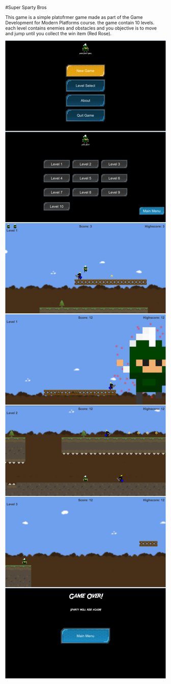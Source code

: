 #Super Sparty Bros

This game is a simple platofrmer game made as part of the Game Development for Modern Platforms course. the game contain 10 levels. each level contains enemies and obstacles and you objective is to move and jump until you collect the win item (Red Rose).

![alt tag](https://github.com/IsmailYC/SuperSpartyBros/blob/master/Screenshots/Screen1.jpg)
![alt tag](https://github.com/IsmailYC/SuperSpartyBros/blob/master/Screenshots/Screen2.jpg)
![alt tag](https://github.com/IsmailYC/SuperSpartyBros/blob/master/Screenshots/Screen3.jpg)
![alt tag](https://github.com/IsmailYC/SuperSpartyBros/blob/master/Screenshots/Screen4.jpg)
![alt tag](https://github.com/IsmailYC/SuperSpartyBros/blob/master/Screenshots/Screen5.jpg)
![alt tag](https://github.com/IsmailYC/SuperSpartyBros/blob/master/Screenshots/Screen6.jpg)
![alt tag](https://github.com/IsmailYC/SuperSpartyBros/blob/master/Screenshots/Screen7.jpg)
